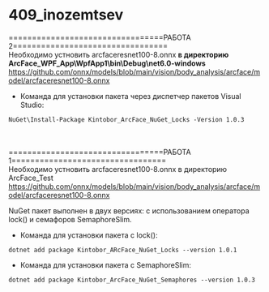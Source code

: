 # 409_inozemtsev
=================================РАБОТА 2=================================  
Необходимо устновить arcfaceresnet100-8.onnx **в директорию ArcFace_WPF_App\WpfApp1\bin\Debug\net6.0-windows**
https://github.com/onnx/models/blob/main/vision/body_analysis/arcface/model/arcfaceresnet100-8.onnx

- Команда для установки пакета через диспетчер пакетов Visual Studio:
```
NuGet\Install-Package Kintobor_ArcFace_NuGet_Locks -Version 1.0.3
```
\
\
=================================РАБОТА 1=================================  
Необходимо устновить arcfaceresnet100-8.onnx в директорию ArcFace_Test
https://github.com/onnx/models/blob/main/vision/body_analysis/arcface/model/arcfaceresnet100-8.onnx

NuGet пакет выполнен в двух версиях: с использованием оператора lock() и семафоров SemaphoreSlim.

- Команда для установки пакета с lock():
```
dotnet add package Kintobor_ARcFace_NuGet_Locks --version 1.0.1
```

- Команда для установки пакета с SemaphoreSlim:
```
dotnet add package Kintobor_ArcFace_NuGet_Semaphores --version 1.0.3
```
